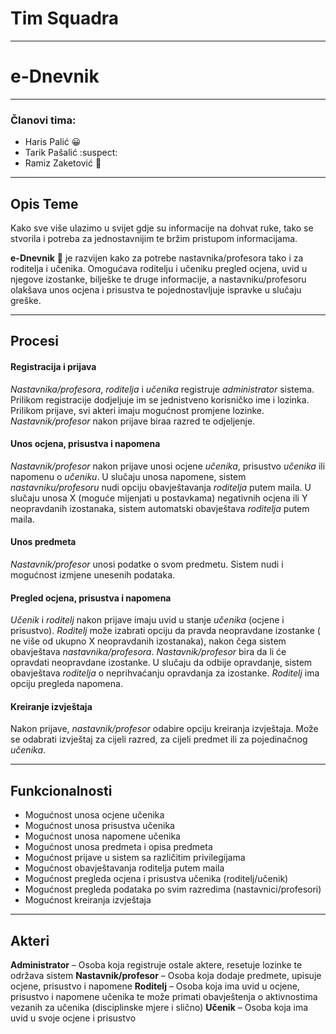 # Tim Squadra
---
# e-Dnevnik
***
### Članovi tima:
- Haris Palić :grinning:
- Tarik Pašalić :suspect:
- Ramiz Zaketović :cop:

---

## Opis Teme

Kako sve više ulazimo u svijet gdje su informacije na dohvat ruke, tako se stvorila i potreba za jednostavnijim te bržim pristupom informacijama. 

**e-Dnevnik** :blue_book: je razvijen kako za potrebe nastavnika/profesora tako i za roditelja i učenika. Omogućava roditelju i učeniku pregled ocjena, uvid u njegove izostanke, bilješke te druge informacije, a nastavniku/profesoru olakšava unos ocjena i prisustva te pojednostavljuje ispravke u slučaju greške.

---

## Procesi

#### Registracija i prijava
*Nastavnika/profesora*, *roditelja* i *učenika* registruje *administrator* sistema. Prilikom registracije dodjeljuje im se jednistveno korisničko ime i lozinka. Prilikom prijave, svi akteri imaju mogućnost promjene lozinke. *Nastavnik/profesor* nakon prijave biraa razred te odjeljenje.

#### Unos ocjena, prisustva i napomena
*Nastavnik/profesor* nakon prijave unosi ocjene *učenika*, prisustvo *učenika* ili napomenu o *učeniku*.  U slučaju unosa napomene, sistem *nastavniku/profesoru* nudi opciju obavještavanja *roditelja* putem maila. U slučaju unosa X (moguće mijenjati u postavkama) negativnih ocjena ili Y neopravdanih izostanaka, sistem automatski obavještava *roditelja* putem maila.

#### Unos predmeta
*Nastavnik/profesor* unosi podatke o svom predmetu. Sistem nudi i mogućnost izmjene unesenih podataka.

#### Pregled ocjena, prisustva i napomena
*Učenik* i *roditelj* nakon prijave imaju uvid u stanje *učenika* (ocjene i prisustvo). *Roditelj* može izabrati opciju da pravda neopravdane izostanke ( ne više od ukupno X neopravdanih izostanaka), nakon čega sistem obavještava *nastavnika/profesora*. *Nastavnik/profesor* bira da li će opravdati neopravdane izostanke. U slučaju da odbije opravdanje, sistem obavještava *roditelja* o neprihvaćanju opravdanja za izostanke. *Roditelj* ima opciju pregleda napomena.

#### Kreiranje izvještaja
Nakon prijave, *nastavnik/profesor* odabire opciju kreiranja izvještaja. Može se odabrati izvještaj za cijeli razred, za cijeli predmet ili za pojedinačnog *učenika*. 

---

## Funkcionalnosti

* Mogućnost unosa ocjene učenika
* Mogućnost unosa prisustva učenika
* Mogućnost unosa napomene učenika
* Mogućnost unosa predmeta i opisa predmeta
* Mogućnost prijave u sistem sa različitim privilegijama
* Mogućnost obavještavanja roditelja putem maila
* Mogućnost pregleda ocjena i prisustva učenika (roditelj/učenik)
* Mogućnost pregleda podataka po svim razredima (nastavnici/profesori)
* Mogućnost kreiranja izvještaja

---

## Akteri

**Administrator** – Osoba koja registruje ostale aktere, resetuje lozinke te održava sistem
**Nastavnik/profesor** – Osoba koja dodaje predmete, upisuje ocjene, prisustvo i napomene
**Roditelj** – Osoba koja ima uvid u ocjene, prisustvo i napomene učenika te može primati obavještenja o aktivnostima vezanih za učenika (disciplinske mjere i slično)
**Učenik** – Osoba koja ima uvid u svoje ocjene i prisustvo

